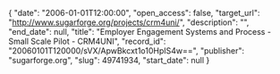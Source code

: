 {
  "date": "2006-01-01T12:00:00", 
  "open_access": false, 
  "target_url": "http://www.sugarforge.org/projects/crm4uni/", 
  "description": "", 
  "end_date": null, 
  "title": "Employer Engagement Systems and Process - Small Scale Pilot - CRM4UNI", 
  "record_id": "20060101T120000/sVX/ApwBkcxt1o10HpIS4w==", 
  "publisher": "sugarforge.org", 
  "slug": 49741934, 
  "start_date": null
}

